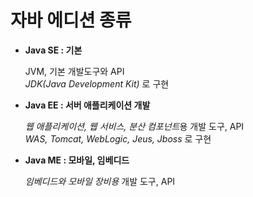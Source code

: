 # 자바 에디션 종류

- **Java SE : 기본**

  JVM, 기본 개발도구와 API  
  *JDK(Java Development Kit)* 로 구현


- **Java EE : 서버 애플리케이션 개발**

  *웹 애플리케이션, 웹 서비스, 분산 컴포넌트*용 개발 도구, API  
  *WAS, Tomcat, WebLogic, Jeus, Jboss* 로 구현


- **Java ME : 모바일, 임베디드**

  *임베디드와 모바일 장비용* 개발 도구, API
